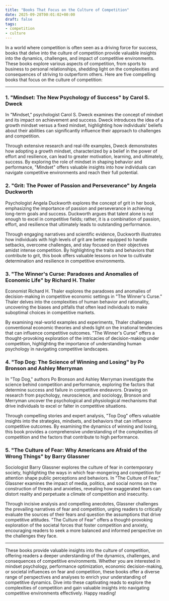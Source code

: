 ```yaml
---
title: "Books That Focus on the Culture of Competition"
date: 2025-09-28T00:01:02+00:00
draft: false
tags:
- competition
- culture
---
```


In a world where competition is often seen as a driving force for success, books that delve into the culture of competition provide valuable insights into the dynamics, challenges, and impact of competitive environments. These books explore various aspects of competition, from sports to business to personal relationships, shedding light on the complexities and consequences of striving to outperform others. Here are five compelling books that focus on the culture of competition:

---

### 1. "Mindset: The New Psychology of Success" by Carol S. Dweck

In "Mindset," psychologist Carol S. Dweck examines the concept of mindset and its impact on achievement and success. Dweck introduces the idea of a growth mindset versus a fixed mindset, highlighting how individuals' beliefs about their abilities can significantly influence their approach to challenges and competition.

Through extensive research and real-life examples, Dweck demonstrates how adopting a growth mindset, characterized by a belief in the power of effort and resilience, can lead to greater motivation, learning, and ultimately, success. By exploring the role of mindset in shaping behavior and performance, "Mindset" offers valuable insights into how individuals can navigate competitive environments and reach their full potential.

### 2. "Grit: The Power of Passion and Perseverance" by Angela Duckworth

Psychologist Angela Duckworth explores the concept of grit in her book, emphasizing the importance of passion and perseverance in achieving long-term goals and success. Duckworth argues that talent alone is not enough to excel in competitive fields; rather, it is a combination of passion, effort, and resilience that ultimately leads to outstanding performance.

Through engaging narratives and scientific evidence, Duckworth illustrates how individuals with high levels of grit are better equipped to handle setbacks, overcome challenges, and stay focused on their objectives amidst intense competition. By highlighting the traits and behaviors that contribute to grit, this book offers valuable lessons on how to cultivate determination and resilience in competitive environments.

### 3. "The Winner's Curse: Paradoxes and Anomalies of Economic Life" by Richard H. Thaler

Economist Richard H. Thaler explores the paradoxes and anomalies of decision-making in competitive economic settings in "The Winner's Curse." Thaler delves into the complexities of human behavior and rationality, uncovering the biases and pitfalls that often lead individuals to make suboptimal choices in competitive markets.

By examining real-world examples and experiments, Thaler challenges conventional economic theories and sheds light on the irrational tendencies that can influence competitive outcomes. "The Winner's Curse" offers a thought-provoking exploration of the intricacies of decision-making under competition, highlighting the importance of understanding human psychology in navigating competitive landscapes.

### 4. "Top Dog: The Science of Winning and Losing" by Po Bronson and Ashley Merryman

In "Top Dog," authors Po Bronson and Ashley Merryman investigate the science behind competition and performance, exploring the factors that determine success and failure in competitive endeavors. Drawing on research from psychology, neuroscience, and sociology, Bronson and Merryman uncover the psychological and physiological mechanisms that drive individuals to excel or falter in competitive situations.

Through compelling stories and expert analysis, "Top Dog" offers valuable insights into the strategies, mindsets, and behaviors that can influence competitive outcomes. By examining the dynamics of winning and losing, this book provides a comprehensive understanding of the complexities of competition and the factors that contribute to high performance.

### 5. "The Culture of Fear: Why Americans are Afraid of the Wrong Things" by Barry Glassner

Sociologist Barry Glassner explores the culture of fear in contemporary society, highlighting the ways in which fear-mongering and competition for attention shape public perceptions and behaviors. In "The Culture of Fear," Glassner examines the impact of media, politics, and social norms on the construction of threats and anxieties, revealing how exaggerated fears can distort reality and perpetuate a climate of competition and insecurity.

Through incisive analysis and compelling anecdotes, Glassner challenges the prevailing narratives of fear and competition, urging readers to critically evaluate the sources of their fears and question the assumptions that drive competitive attitudes. "The Culture of Fear" offers a thought-provoking exploration of the societal forces that foster competition and anxiety, encouraging readers to seek a more balanced and informed perspective on the challenges they face.

---

These books provide valuable insights into the culture of competition, offering readers a deeper understanding of the dynamics, challenges, and consequences of competitive environments. Whether you are interested in mindset psychology, performance optimization, economic decision-making, or societal influences on fear and competition, these books offer a diverse range of perspectives and analyses to enrich your understanding of competitive dynamics. Dive into these captivating reads to explore the complexities of competition and gain valuable insights into navigating competitive environments effectively. Happy reading!